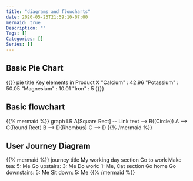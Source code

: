 ```yaml
---
title: "diagrams and flowcharts"
date: 2020-05-25T21:59:10-07:00
mermaid: true
Description: ""
Tags: []
Categories: []
Series: []
---
```


## Basic Pie Chart

{{<mermaid>}}
pie
    title Key elements in Product X
    "Calcium" : 42.96
    "Potassium" : 50.05
    "Magnesium" : 10.01
    "Iron" :  5
{{</mermaid>}}


## Basic flowchart

{{% mermaid %}}
graph LR
A[Square Rect] -- Link text --> B((Circle))
A --> C(Round Rect)
B --> D{Rhombus}
C --> D
{{% /mermaid %}}

## User Journey Diagram

{{% mermaid %}}
journey
title My working day
section Go to work
  Make tea: 5: Me
  Go upstairs: 3: Me
  Do work: 1: Me, Cat
section Go home
  Go downstairs: 5: Me
  Sit down: 5: Me
{{% /mermaid %}}
